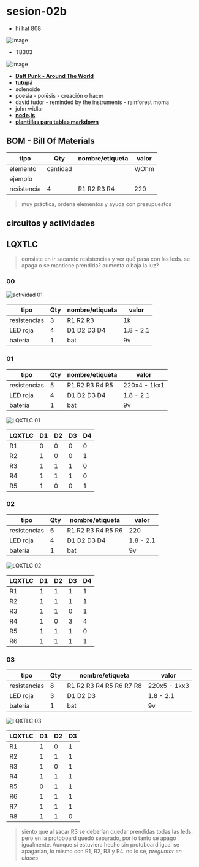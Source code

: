 # sesion-02b

- hi hat 808

![image](https://github.com/user-attachments/assets/7d4b5637-1132-46ca-abfd-5d94c94f3726)

- TB303

![image](https://github.com/user-attachments/assets/4d1e23f8-abc4-4bd8-8244-f54d162ee2a2)

- **[Daft Punk - Around The World](https://www.youtube.com/watch?v=K0HSD_i2DvA)**
- **[tutupá](https://vimeo.com/matiasserranoacevedo)**
- solenoide
- poesía - poíēsis - creación o hacer
- david tudor - reminded by the instruments - rainforest moma
- john widlar
- **[node.js](https://nodejs.org/en)**
- **[plantillas para tablas markdown](https://www.tablesgenerator.com/markdown_tables)**

## BOM - Bill Of Materials

| tipo        | Qty      | nombre/etiqueta | valor |
|-------------|----------|-----------------|-------|
| elemento    | cantidad |                 | V/Ohm |
| ejemplo     |          |                 |       |
| resistencia | 4        | R1 R2 R3 R4     | 220   |

> muy práctica, ordena elementos y ayuda con presupuestos

## circuitos y actividades

## LQXTLC

> consiste en ir sacando resistencias y ver qué pasa con las leds. se apaga o se mantiene prendida? aumenta o baja la luz?

### 00

![actividad 01](https://github.com/user-attachments/assets/532a6372-a573-4771-a146-bfd2b522acfc)

| tipo         | Qty | nombre/etiqueta | valor     |
|--------------|-----|-----------------|-----------|
| resistencias | 3   | R1 R2 R3        | 1k        |
| LED roja     | 4   | D1 D2 D3 D4     | 1.8 - 2.1 |
| batería      | 1   | bat             | 9v        |

### 01

| tipo         | Qty | nombre/etiqueta | valor        |
|--------------|-----|-----------------|--------------|
| resistencias | 5   | R1 R2 R3 R4 R5  | 220x4 - 1kx1 |
| LED roja     | 4   | D1 D2 D3 D4     | 1.8 - 2.1    |
| batería      | 1   | bat             | 9v           |

![LQXTLC 01](https://github.com/user-attachments/assets/af289a4c-b779-40eb-b468-04aece44040d)

| LQXTLC | D1 | D2 | D3 | D4 |
|--------|----|----|----|----|
| R1     | 0  | 0  | 0  | 0  |
| R2     | 1  | 0  | 0  | 1  |
| R3     | 1  | 1  | 1  | 0  |
| R4     | 1  | 1  | 1  | 0  |
| R5     | 1  | 0  | 0  | 1  |

### 02

| tipo         | Qty | nombre/etiqueta   | valor     |
|--------------|-----|-------------------|-----------|
| resistencias | 6   | R1 R2 R3 R4 R5 R6 | 220       |
| LED roja     | 4   | D1 D2 D3 D4       | 1.8 - 2.1 |
| batería      | 1   | bat               | 9v        |

![LQXTLC 02](https://github.com/user-attachments/assets/a14bbbe9-b156-4911-b060-7d3aaf1913a5)

| LQXTLC | D1 | D2 | D3 | D4 |
|--------|----|----|----|----|
| R1     |1   |1   |1   |1   |
| R2     |1   |1   |1   |1   |
| R3     |1   |1   |0   |1   |
| R4     |1   |0   |3   |4   |
| R5     |1   |1   |1   |0   |
| R6     |1   |1   |1   |1   |

### 03

| tipo         | Qty | nombre/etiqueta         | valor        |
|--------------|-----|-------------------------|--------------|
| resistencias | 8   | R1 R2 R3 R4 R5 R6 R7 R8 | 220x5 - 1kx3 |
| LED roja     | 3   | D1 D2 D3                | 1.8 - 2.1    |
| batería      | 1   | bat                     | 9v           |

![LQXTLC 03](https://github.com/user-attachments/assets/097d8501-8685-42a6-ab02-fc31f5725958)

| LQXTLC | D1 | D2 | D3 |
 |--------|----|----|----|
| R1     | 1  | 0  |1   |
| R2     |1   |1   |1   |
| R3     |1   |0   |1   |
| R4     |1   |1   |1   |
| R5     |0   |1   |1   |
| R6     |1   |1   |1   |
| R7     |1   |1   |1   |
| R8     |1   |1   |0   |

> siento que al sacar R3 se deberían quedar prendidas todas las leds, pero en la protoboard quedó separado, por lo tanto se apagó igualmente. Aunque si estuviera hecho sin protoboard igual se apagarían, lo mismo con R1, R2, R3 y R4. no lo sé, _preguntar en clases_
